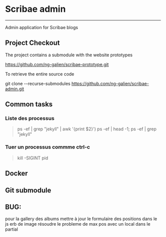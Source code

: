 # Scribae admin
---

Admin application for Scribae blogs

## Project Checkout

The project contains a submodule with the website prototypes

https://github.com/ng-galien/scribae-prototype.git

To retrieve the entire source code 

git clone --recurse-submodules https://github.com/ng-galien/scribae-admin.git

## Common tasks

### Liste des processus

>ps -ef | grep "jekyll" | awk '{print $2}')
>ps -ef | head -1; ps -ef | grep "jekyll"

### Tuer un processus commme ctrl-c

>kill -SIGINT pid

## Docker



## Git submodule


## BUG:
pour la gallery des albums
mettre à jour le formulaire des positions dans le js erb de image
résoudre le probleme de max pos avec un local dans le partial


